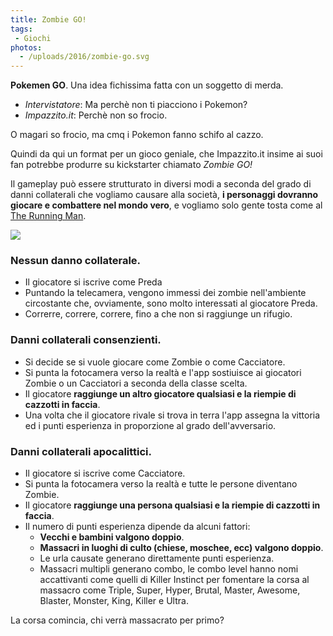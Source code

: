```yaml
---
title: Zombie GO!
tags:
 - Giochi
photos:
  - /uploads/2016/zombie-go.svg
---
```


**Pokemen GO**. Una idea fichissima fatta con un soggetto di merda.

 - _Intervistatore_: Ma perchè non ti piacciono i Pokemon?
 - _Impazzito.it_: Perchè non so frocio.

O magari so frocio, ma cmq i Pokemon fanno schifo al cazzo.

Quindi da qui un format per un gioco geniale, che Impazzito.it insime ai suoi fan potrebbe produrre su kickstarter chiamato _Zombie GO!_

Il gameplay può essere strutturato in diversi modi a seconda del grado di danni collaterali che vogliamo causare alla società, **i personaggi dovranno giocare e combattere nel mondo vero**, e vogliamo solo gente tosta come al [The Running Man](https://en.wikipedia.org/wiki/The_Running_Man_%281987_film%29).

[![](/uploads/2016/ben-richards.jpeg)](https://en.wikipedia.org/wiki/The_Running_Man_%281987_film%29)

### Nessun danno collaterale.

 - Il giocatore si iscrive come Preda
 - Puntando la telecamera, vengono immessi dei zombie nell'ambiente circostante che, ovviamente, sono molto interessati al giocatore Preda.
 - Correrre, correre, correre, fino a che non si raggiunge un rifugio.

### Danni collaterali consenzienti.

 - Si decide se si vuole giocare come Zombie o come Cacciatore.
 - Si punta la fotocamera verso la realtà e l'app sostiuisce ai giocatori Zombie o un Cacciatori a seconda della classe scelta.
 - Il giocatore **raggiunge un altro giocatore qualsiasi e la riempie di cazzotti in faccia**.
 - Una volta che il giocatore rivale si trova in terra l'app assegna la vittoria ed i punti esperienza in proporzione al grado dell'avversario.

### Danni collaterali apocalittici.

 - Il giocatore si iscrive come Cacciatore.
 - Si punta la fotocamera verso la realtà e tutte le persone diventano Zombie.
 - Il giocatore **raggiunge una persona qualsiasi e la riempie di cazzotti in faccia**.
 - Il numero di punti esperienza dipende da alcuni fattori:
    - **Vecchi e bambini valgono doppio**.
    - **Massacri in luoghi di culto (chiese, moschee, ecc) valgono doppio**.
    - Le urla causate generano direttamente punti esperienza.
    - Massacri multipli generano combo, le combo level hanno nomi accattivanti come quelli di Killer Instinct per fomentare la corsa al massacro come Triple, Super, Hyper, Brutal, Master, Awesome, Blaster, Monster, King, Killer e Ultra.

La corsa comincia, chi verrà massacrato per primo?